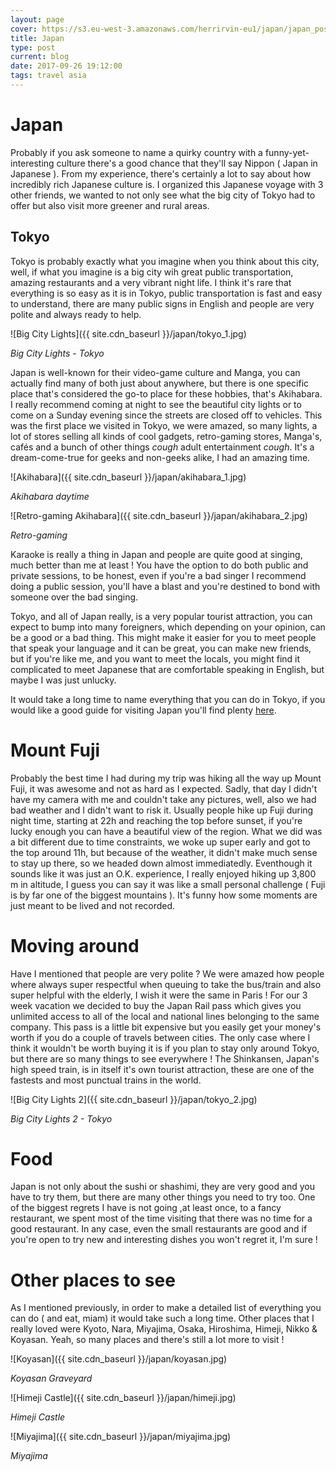 ```yaml
---
layout: page
cover: https://s3.eu-west-3.amazonaws.com/herrirvin-eu1/japan/japan_post_banner
title: Japan
type: post
current: blog
date: 2017-09-26 19:12:00
tags: travel asia
---
```


# Japan #

Probably if you ask someone to name a quirky country with a funny-yet-interesting culture there's a good chance that they'll say Nippon ( Japan in Japanese ). From my experience, there's certainly a lot to say about how incredibly rich Japanese culture is. I organized this Japanese voyage with 3 other friends, we wanted to not only see what the big city of Tokyo had to offer but also visit more greener and rural areas.

## Tokyo ##

Tokyo is probably exactly what you imagine when you think about this city, well, if what you imagine is a big city wih great public transportation, amazing restaurants and a very vibrant night life. I think it's rare that everything is so easy as it is in Tokyo, public transportation is fast and easy to understand, there are many public signs in English and people are very polite and always ready to help. 

![Big City Lights]({{ site.cdn_baseurl }}/japan/tokyo_1.jpg)

*Big City Lights - Tokyo*

Japan is well-known for their video-game culture and Manga, you can actually find many of both just about anywhere, but there is one specific place that's considered the go-to place for these hobbies, that's Akihabara. I really recommend coming at night to see the beautiful city lights or to come on a Sunday evening since the streets are closed off to vehicles. This was the first place we visited in Tokyo, we were amazed, so many lights, a lot of stores selling all kinds of cool gadgets, retro-gaming stores, Manga's, cafés and a bunch of other things *cough* adult entertainment *cough*. It's a dream-come-true for geeks and non-geeks alike, I had an amazing time.

![Akihabara]({{ site.cdn_baseurl }}/japan/akihabara_1.jpg)

*Akihabara daytime*

![Retro-gaming Akihabara]({{ site.cdn_baseurl }}/japan/akihabara_2.jpg)

*Retro-gaming*

Karaoke is really a thing in Japan and people are quite good at singing, much better than me at least ! You have the option to do both public and private sessions, to be honest, even if you're a bad singer I recommend doing a public session, you'll have a blast and you're destined to bond with someone over the bad singing.

Tokyo, and all of Japan really, is a very popular tourist attraction, you can expect to bump into many foreigners, which depending on your opinion, can be a good or a bad thing. This might make it easier for you to meet people that speak your language and it can be great, you can make new friends, but if you're like me, and you want to meet the locals, you might find it complicated to meet Japanese that are comfortable speaking in English, but maybe I was just unlucky. 

It would take a long time to name everything that you can do in Tokyo, if you would like a good guide for visiting Japan you'll find plenty [here](http://lmgtfy.com?q=japan%20guide).

# Mount Fuji #

Probably the best time I had during my trip was hiking all the way up Mount Fuji, it was awesome and not as hard as I expected. Sadly, that day I didn't have my camera with me and couldn't take any pictures, well, also we had bad weather and I didn't want to risk it. Usually people hike up Fuji during night time, starting at 22h and reaching the top before sunset, if you're lucky enough you can have a beautiful view of the region. What we did was a bit different due to time constraints, we woke up super early and got to the top around 11h, but because of the weather, it didn't make much sense to stay up there, so we headed down almost immediatedly. Eventhough it sounds like it was just an O.K. experience, I really enjoyed hiking up 3,800 m in altitude, I guess you can say it was like a small personal challenge ( Fuji is by far one of the biggest mountains ). It's funny how some moments are just meant to be lived and not recorded. 

# Moving around #

Have I mentioned that people are very polite ? We were amazed how people where always super respectful when queuing to take the bus/train and also super helpful with the elderly, I wish it were the same in Paris !  For our 3 week vacation we decided to buy the Japan Rail pass which gives you unlimited access to all of the local and national lines belonging to the same company. This pass is a little bit expensive but you easily get your money's worth if you do a couple of travels between cities. The only case where I think it wouldn't be worth buying it is if you plan to stay only around Tokyo, but there are so many things to see everywhere ! The Shinkansen, Japan's high speed train, is in itself it's own tourist attraction, these are one of the fastests and most punctual trains in the world. 

![Big City Lights 2]({{ site.cdn_baseurl }}/japan/tokyo_2.jpg)

*Big City Lights 2 - Tokyo*

# Food #

Japan is not only about the sushi or shashimi, they are very good and you have to try them, but there are many other things you need to try too. One of the biggest regrets I have is not going ,at least once, to a fancy restaurant, we spent most of the time visiting that there was no time for a good restaurant. In any case, even the small restaurants are good and if you're open to try new and interesting dishes you won't regret it, I'm sure !

# Other places to see #

As I mentioned previously, in order to make a detailed list of everything you can do ( and eat, miam) it would take such a long time. Other places that I really loved were Kyoto, Nara, Miyajima, Osaka, Hiroshima, Himeji, Nikko & Koyasan. Yeah, so many places and there's still a lot more to visit ! 


![Koyasan]({{ site.cdn_baseurl }}/japan/koyasan.jpg)

*Koyasan Graveyard*


![Himeji Castle]({{ site.cdn_baseurl }}/japan/himeji.jpg)

*Himeji Castle*

![Miyajima]({{ site.cdn_baseurl }}/japan/miyajima.jpg)

*Miyajima*